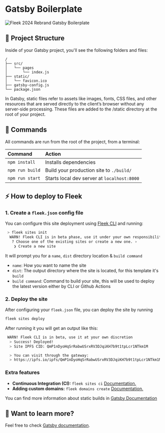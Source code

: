 # Gatsby Boilerplate

![Fleek 2024 Rebrand Gatsby Boilerplate](https://github.com/fleek-tools/gatsby-template/assets/74613246/fbc70aff-0309-45c1-a250-2f290d0baf8c)

## 🚀 Project Structure

Inside of your Gatsby project, you'll see the following folders and files:

```text
/
├── src/
│   └── pages
│       └── index.js
├── static/
│   └── favicon.ico
├── gatsby-config.js
└── package.json
```

In Gatsby, static files refer to assets like images, fonts, CSS files, and other resources that are served directly to the client’s browser without any server-side processing. These files are added to the /static directory at the root of your project.

## 🧞 Commands

All commands are run from the root of the project, from a terminal:

| Command         | Action                                      |
| :-------------- | :------------------------------------------ |
| `npm install`   | Installs dependencies                       |
| `npm run build` | Build your production site to `./build/`    |
| `npm run start` | Starts local dev server at `localhost:8000` |

## ⚡ How to deploy to Fleek

### 1. Create a `fleek.json` config file

You can configure this site deployment using [Fleek CLI](https://fleek.xyz/docs/cli/) and running:

```bash
 > fleek sites init
  WARN! Fleek CLI is in beta phase, use it under your own responsibility
   ? Choose one of the existing sites or create a new one. ›
    ❯ Create a new site
```

It will prompt you for a `name`, `dist` directory location & `build command`

- `name`: How you want to name the site
- `dist`: The output directory where the site is located, for this template it's `build`
- `build command`: Command to build your site, this will be used to deploy the latest version either by CLI or Github Actions

### 2. Deploy the site

After configuring your `fleek.json` file, you can deploy the site by running

```bash
fleek sites deploy
```

After running it you will get an output like this:

```bash
 WARN! Fleek CLI is in beta, use it at your own discretion
  > Success! Deployed!
  > Site IPFS CID: QmP1nDyoHqSrRabwUSrxRV3DJqiKH7b9t1tpLcr1NTkm1M

  > You can visit through the gateway:
  > https://ipfs.io/ipfs/QmP1nDyoHqSrRabwUSrxRV3DJqiKH7b9t1tpLcr1NTkm1M
```

### Extra features

- **Continuous Integration (CI):** `fleek sites ci` [Documentation.](https://fleek.xyz/docs/cli/sites/#continuous-integration)
- **Adding custom domains:** `fleek domains create` [Documentation.](https://fleek.xyz/docs/platform/domains/)

You can find more information about static builds in [Gatsby Documentation](https://www.gatsbyjs.com/docs/quick-start/)

## 👀 Want to learn more?

Feel free to check [Gatsby documentation](https://www.gatsbyjs.com/docs/conceptual/rendering-options/#static-site-generation-ssg).
